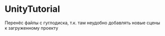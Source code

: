 # UnityTutorial
Перенёс файлы с гуглодиска, т.к. там неудобно добавлять новые сцены к загруженному проекту
